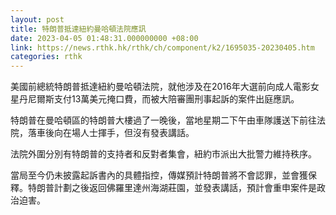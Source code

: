 ```yaml
---
layout: post
title: 特朗普抵達紐約曼哈頓法院應訊
date: 2023-04-05 01:48:31.000000000 +08:00
link: https://news.rthk.hk/rthk/ch/component/k2/1695035-20230405.htm
categories: rthk
---
```


美國前總統特朗普抵達紐約曼哈頓法院，就他涉及在2016年大選前向成人電影女星丹尼爾斯支付13萬美元掩口費，而被大陪審團刑事起訴的案件出庭應訊。

特朗普在曼哈頓區的特朗普大樓過了一晚後，當地星期二下午由車隊護送下前往法院，落車後向在場人士揮手，但沒有發表講話。

法院外圍分別有特朗普的支持者和反對者集會，紐約市派出大批警力維持秩序。

當局至今仍未披露起訴書內的具體指控，傳媒預計特朗普將不會認罪，並會獲保釋。特朗普計劃之後返回佛羅里達州海湖莊園，並發表講話，預計會重申案件是政治迫害。

